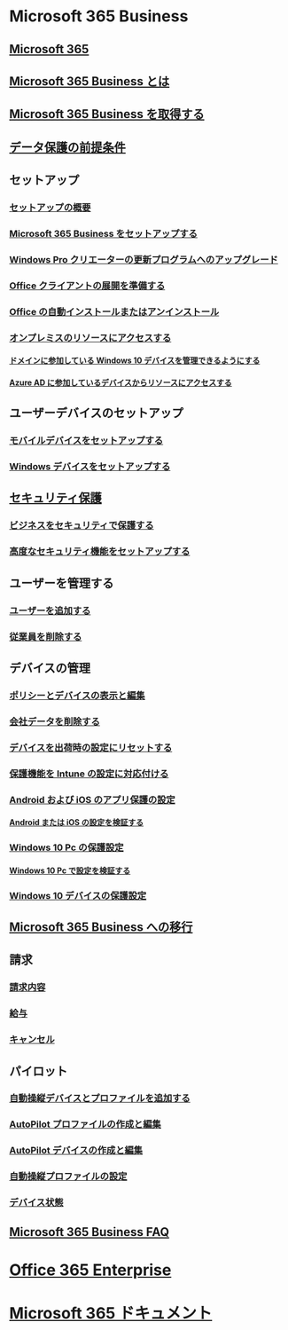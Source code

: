 # Microsoft 365 Business
## [Microsoft 365](index.md)
## [Microsoft 365 Business とは](microsoft-365-business-overview.md)
## [Microsoft 365 Business を取得する](sign-up.md)
## [データ保護の前提条件](pre-requisites-for-data-protection.md)
## セットアップ
### [セットアップの概要](set-up-overview.md)
### [Microsoft 365 Business をセットアップする](set-up.md)
### [Windows Pro クリエーターの更新プログラムへのアップグレード](upgrade-to-windows-pro-creators-update.md)
### [Office クライアントの展開を準備する](prepare-for-office-client-deployment.md)
### [Office の自動インストールまたはアンインストール](auto-install-or-uninstall-office.md)
### [オンプレミスのリソースにアクセスする]()
#### [ドメインに参加している Windows 10 デバイスを管理できるようにする](manage-windows-devices.md)
#### [Azure AD に参加しているデバイスからリソースにアクセスする](access-resources.md)
## ユーザーデバイスのセットアップ
### [モバイルデバイスをセットアップする](set-up-mobile-devices.md)
### [Windows デバイスをセットアップする](set-up-windows-devices.md)
## [セキュリティ保護](security-features.md)
### [ビジネスをセキュリティで保護する](/Office365/Admin/security-and-compliance/secure-your-business-data?toc=/microsoft-365/business/toc.json&bc=/microsoft-365/business/breadcrumb/toc.json)
### [高度なセキュリティ機能をセットアップする](set-up-advanced-security.md)
## ユーザーを管理する
### [ユーザーを追加する](add-users-m365b.md)
### [従業員を削除する](/Office365/Admin/add-users/remove-former-employee?toc=/microsoft-365/business/toc.json&bc=/microsoft-365/business/breadcrumb/toc.json)
## デバイスの管理
### [ポリシーとデバイスの表示と編集](view-policies-and-devices.md)
### [会社データを削除する](remove-company-data.md)
### [デバイスを出荷時の設定にリセットする](reset-devices-to-factory-settings.md)
### [保護機能を Intune の設定に対応付ける](map-protection-features-to-intune-settings.md)
### [Android および iOS のアプリ保護の設定](app-protection-settings-for-android-and-ios.md)
#### [Android または iOS の設定を検証する](validate-settings-on-android-or-ios.md)
### [Windows 10 Pc の保護設定](protection-settings-for-windows-10-pcs.md)
#### [Windows 10 Pc で設定を検証する](validate-settings-on-windows-10-pcs.md)
### [Windows 10 デバイスの保護設定](protection-settings-for-windows-10-devices.md)
## [Microsoft 365 Business への移行](migrate-to-microsoft-365-business.md)
## 請求
### [請求内容](/Office365/Admin/subscriptions-and-billing/view-your-bill-or-invoice?toc=/microsoft-365/business/toc.json&bc=/microsoft-365/business/breadcrumb/toc.json)
### [給与](/Office365/Admin/subscriptions-and-billing/pay-for-your-subscription?toc=/microsoft-365/business/toc.json&bc=/microsoft-365/business/breadcrumb/toc.json)
### [キャンセル](/Office365/Admin/subscriptions-and-billing/cancel-your-subscription?toc=/microsoft-365/business/toc.json&bc=/microsoft-365/business/breadcrumb/toc.json)
## パイロット
### [自動操縦デバイスとプロファイルを追加する](add-autopilot-devices-and-profile.md)
### [AutoPilot プロファイルの作成と編集](create-and-edit-autopilot-profiles.md)
### [AutoPilot デバイスの作成と編集](create-and-edit-autopilot-devices.md)
### [自動操縦プロファイルの設定](autopilot-profile-settings.md)
### [デバイス状態](device-states.md)
## [Microsoft 365 Business FAQ](support/microsoft-365-business-faqs.md)
# [Office 365 Enterprise](https://docs.microsoft.com/office365/enterprise)
# [Microsoft 365 ドキュメント](https://docs.microsoft.com/microsoft-365)